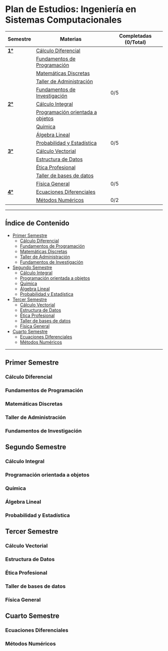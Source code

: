 # Plan de Estudios: Ingeniería en Sistemas Computacionales

| Semestre | Materias | Completadas (0/Total) |
|----------|----------|---------------------|
| [**1°**](#primer-semestre) | [Cálculo Diferencial](#cálculo-diferencial) | |
| | [Fundamentos de Programación](#fundamentos-de-programación) | |
| | [Matemáticas Discretas](#matemáticas-discretas) | |
| | [Taller de Administración](#taller-de-administración) | |
| | [Fundamentos de Investigación](#fundamentos-de-investigación) | 0/5 |
| [**2°**](#segundo-semestre) | [Cálculo Integral](#cálculo-integral) | |
| | [Programación orientada a objetos](#programación-orientada-a-objetos) | |
| | [Química](#química) | |
| | [Álgebra Lineal](#álgebra-lineal) | |
| | [Probabilidad y Estadística](#probabilidad-y-estadística) | 0/5 |
| [**3°**](#tercer-semestre) | [Cálculo Vectorial](#cálculo-vectorial) | |
| | [Estructura de Datos](#estructura-de-datos) | |
| | [Ética Profesional](#ética-profesional) | |
| | [Taller de bases de datos](#taller-de-bases-de-datos) | |
| | [Física General](#física-general) | 0/5 |
| [**4°**](#cuarto-semestre) | [Ecuaciones Diferenciales](#ecuaciones-diferenciales) | |
| | [Métodos Numéricos](#métodos-numéricos) | 0/2 |

---

## Índice de Contenido

- [Primer Semestre](#primer-semestre)
  - [Cálculo Diferencial](#cálculo-diferencial)
  - [Fundamentos de Programación](#fundamentos-de-programación)
  - [Matemáticas Discretas](#matemáticas-discretas)
  - [Taller de Administración](#taller-de-administración)
  - [Fundamentos de Investigación](#fundamentos-de-investigación)
- [Segundo Semestre](#segundo-semestre)
  - [Cálculo Integral](#cálculo-integral)
  - [Programación orientada a objetos](#programación-orientada-a-objetos)
  - [Química](#química)
  - [Álgebra Lineal](#álgebra-lineal)
  - [Probabilidad y Estadística](#probabilidad-y-estadística)
- [Tercer Semestre](#tercer-semestre)
  - [Cálculo Vectorial](#cálculo-vectorial)
  - [Estructura de Datos](#estructura-de-datos)
  - [Ética Profesional](#ética-profesional)
  - [Taller de bases de datos](#taller-de-bases-de-datos)
  - [Física General](#física-general)
- [Cuarto Semestre](#cuarto-semestre)
  - [Ecuaciones Diferenciales](#ecuaciones-diferenciales)
  - [Métodos Numéricos](#métodos-numéricos)

---

## Primer Semestre
### Cálculo Diferencial
### Fundamentos de Programación
### Matemáticas Discretas
### Taller de Administración
### Fundamentos de Investigación

## Segundo Semestre
### Cálculo Integral
### Programación orientada a objetos
### Química
### Álgebra Lineal
### Probabilidad y Estadística

## Tercer Semestre
### Cálculo Vectorial
### Estructura de Datos
### Ética Profesional
### Taller de bases de datos
### Física General

## Cuarto Semestre
### Ecuaciones Diferenciales
### Métodos Numéricos
